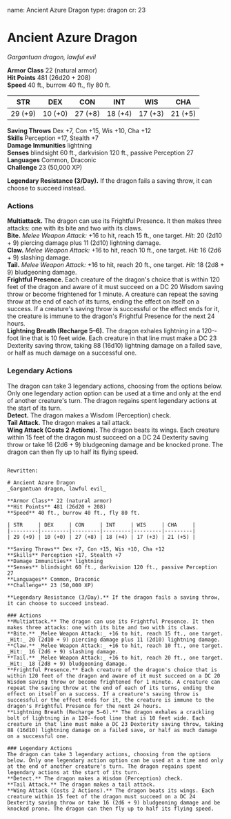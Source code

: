 name: Ancient Azure Dragon
type: dragon
cr: 23

# Ancient Azure Dragon 
_Gargantuan dragon, lawful evil_

**Armor Class** 22 (natural armor)    
**Hit Points** 481 (26d20 + 208)    
**Speed** 40 ft., burrow 40 ft., fly 80 ft. 

| STR     | DEX     | CON     | INT     | WIS     | CHA     |
|---------|---------|---------|---------|---------|---------|
| 29 (+9) | 10 (+0) | 27 (+8) | 18 (+4) | 17 (+3) | 21 (+5) |

**Saving Throws** Dex +7, Con +15, Wis +10, Cha +12    
**Skills** Perception +17, Stealth +7    
**Damage Immunities** lightning    
**Senses** blindsight 60 ft., darkvision 120 ft., passive Perception 27    
**Languages** Common, Draconic    
**Challenge** 23 (50,000 XP) 

**Legendary Resistance (3/Day).** If the dragon fails a saving throw, it can choose to succeed instead.   

### Actions 
**Multiattack.** The dragon can use its Frightful Presence. It then makes three attacks: one with its bite and two with its claws.    
**Bite.** _Melee Weapon Attack:_ +16 to hit, reach 15 ft., one target. _Hit:_ 20 (2d10 + 9) piercing damage plus 11 (2d10) lightning damage.    
**Claw.** _Melee Weapon Attack:_ +16 to hit, reach 10 ft., one target. _Hit:_ 16 (2d6 + 9) slashing damage.    
**Tail.** _Melee Weapon Attack:_ +16 to hit, reach 20 ft., one target. _Hit:_ 18 (2d8 + 9) bludgeoning damage.    
**Frightful Presence.** Each creature of the dragon's choice that is within 120 feet of the dragon and aware of it must succeed on a DC 20 Wisdom saving throw or become frightened for 1 minute. A creature can repeat the saving throw at the end of each of its turns, ending the effect on itself on a success. If a creature's saving throw is successful or the effect ends for it, the creature is immune to the dragon's Frightful Presence for the next 24 hours.    
**Lightning Breath (Recharge 5–6).** The dragon exhales lightning in a 120-­‐foot line that is 10 feet wide. Each creature in that line must make a DC 23 Dexterity saving throw, taking 88 (16d10) lightning damage on a failed save, or half as much damage on a successful one. 

### Legendary Actions 
The dragon can take 3 legendary actions, choosing from the options below. Only one legendary action option can be used at a time and only at the end of another creature's turn. The dragon regains spent legendary actions at the start of its turn.    
**Detect.** The dragon makes a Wisdom (Perception) check.    
**Tail Attack.** The dragon makes a tail attack.    
**Wing Attack (Costs 2 Actions).** The dragon beats its wings. Each creature within 15 feet of the dragon must succeed on a DC 24 Dexterity saving throw or take 16 (2d6 + 9) bludgeoning damage and be knocked prone. The dragon can then fly up to half its flying speed.
```

Rewritten:

# Ancient Azure Dragon 
_Gargantuan dragon, lawful evil_

**Armor Class** 22 (natural armor)    
**Hit Points** 481 (26d20 + 208)    
**Speed** 40 ft., burrow 40 ft., fly 80 ft. 

| STR     | DEX     | CON     | INT     | WIS     | CHA     |
|---------|---------|---------|---------|---------|---------|
| 29 (+9) | 10 (+0) | 27 (+8) | 18 (+4) | 17 (+3) | 21 (+5) |

**Saving Throws** Dex +7, Con +15, Wis +10, Cha +12    
**Skills** Perception +17, Stealth +7    
**Damage Immunities** lightning    
**Senses** blindsight 60 ft., darkvision 120 ft., passive Perception 27    
**Languages** Common, Draconic    
**Challenge** 23 (50,000 XP) 

**Legendary Resistance (3/Day).** If the dragon fails a saving throw, it can choose to succeed instead.   

### Actions 
**Multiattack.** The dragon can use its Frightful Presence. It then makes three attacks: one with its bite and two with its claws.    
**Bite.** _Melee Weapon Attack:_ +16 to hit, reach 15 ft., one target. _Hit:_ 20 (2d10 + 9) piercing damage plus 11 (2d10) lightning damage.    
**Claw.** _Melee Weapon Attack:_ +16 to hit, reach 10 ft., one target. _Hit:_ 16 (2d6 + 9) slashing damage.    
**Tail.** _Melee Weapon Attack:_ +16 to hit, reach 20 ft., one target. _Hit:_ 18 (2d8 + 9) bludgeoning damage.    
**Frightful Presence.** Each creature of the dragon's choice that is within 120 feet of the dragon and aware of it must succeed on a DC 20 Wisdom saving throw or become frightened for 1 minute. A creature can repeat the saving throw at the end of each of its turns, ending the effect on itself on a success. If a creature's saving throw is successful or the effect ends for it, the creature is immune to the dragon's Frightful Presence for the next 24 hours.    
**Lightning Breath (Recharge 5–6).** The dragon exhales a crackling bolt of lightning in a 120-­‐foot line that is 10 feet wide. Each creature in that line must make a DC 23 Dexterity saving throw, taking 88 (16d10) lightning damage on a failed save, or half as much damage on a successful one. 

### Legendary Actions 
The dragon can take 3 legendary actions, choosing from the options below. Only one legendary action option can be used at a time and only at the end of another creature's turn. The dragon regains spent legendary actions at the start of its turn.    
**Detect.** The dragon makes a Wisdom (Perception) check.    
**Tail Attack.** The dragon makes a tail attack.    
**Wing Attack (Costs 2 Actions).** The dragon beats its wings. Each creature within 15 feet of the dragon must succeed on a DC 24 Dexterity saving throw or take 16 (2d6 + 9) bludgeoning damage and be knocked prone. The dragon can then fly up to half its flying speed.